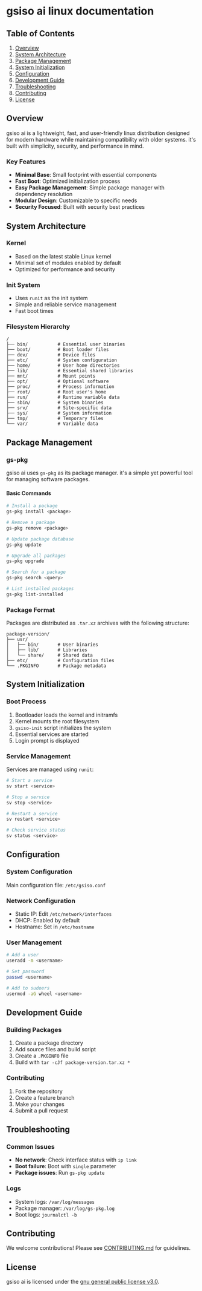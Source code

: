 # gsiso ai linux documentation

## Table of Contents
1. [Overview](#overview)
2. [System Architecture](#system-architecture)
3. [Package Management](#package-management)
4. [System Initialization](#system-initialization)
5. [Configuration](#configuration)
6. [Development Guide](#development-guide)
7. [Troubleshooting](#troubleshooting)
8. [Contributing](#contributing)
9. [License](#license)

## Overview

gsiso ai is a lightweight, fast, and user-friendly linux distribution designed for modern hardware while maintaining compatibility with older systems. it's built with simplicity, security, and performance in mind.

### Key Features
- **Minimal Base**: Small footprint with essential components
- **Fast Boot**: Optimized initialization process
- **Easy Package Management**: Simple package manager with dependency resolution
- **Modular Design**: Customizable to specific needs
- **Security Focused**: Built with security best practices

## System Architecture

### Kernel
- Based on the latest stable Linux kernel
- Minimal set of modules enabled by default
- Optimized for performance and security

### Init System
- Uses `runit` as the init system
- Simple and reliable service management
- Fast boot times

### Filesystem Hierarchy
```
/
├── bin/           # Essential user binaries
├── boot/          # Boot loader files
├── dev/           # Device files
├── etc/           # System configuration
├── home/          # User home directories
├── lib/           # Essential shared libraries
├── mnt/           # Mount points
├── opt/           # Optional software
├── proc/          # Process information
├── root/          # Root user's home
├── run/           # Runtime variable data
├── sbin/          # System binaries
├── srv/           # Site-specific data
├── sys/           # System information
├── tmp/           # Temporary files
└── var/           # Variable data
```

## Package Management

### gs-pkg
gsiso ai uses `gs-pkg` as its package manager. it's a simple yet powerful tool for managing software packages.

#### Basic Commands
```bash
# Install a package
gs-pkg install <package>

# Remove a package
gs-pkg remove <package>

# Update package database
gs-pkg update

# Upgrade all packages
gs-pkg upgrade

# Search for a package
gs-pkg search <query>

# List installed packages
gs-pkg list-installed
```

### Package Format
Packages are distributed as `.tar.xz` archives with the following structure:
```
package-version/
├── usr/
│   ├── bin/       # User binaries
│   ├── lib/       # Libraries
│   └── share/     # Shared data
├── etc/           # Configuration files
└── .PKGINFO       # Package metadata
```

## System Initialization

### Boot Process
1. Bootloader loads the kernel and initramfs
2. Kernel mounts the root filesystem
3. `gsiso-init` script initializes the system
4. Essential services are started
5. Login prompt is displayed

### Service Management
Services are managed using `runit`:
```bash
# Start a service
sv start <service>

# Stop a service
sv stop <service>

# Restart a service
sv restart <service>

# Check service status
sv status <service>
```

## Configuration

### System Configuration
Main configuration file: `/etc/gsiso.conf`

### Network Configuration
- Static IP: Edit `/etc/network/interfaces`
- DHCP: Enabled by default
- Hostname: Set in `/etc/hostname`

### User Management
```bash
# Add a user
useradd -m <username>

# Set password
passwd <username>

# Add to sudoers
usermod -aG wheel <username>
```

## Development Guide

### Building Packages
1. Create a package directory
2. Add source files and build script
3. Create a `.PKGINFO` file
4. Build with `tar -cJf package-version.tar.xz *`

### Contributing
1. Fork the repository
2. Create a feature branch
3. Make your changes
4. Submit a pull request

## Troubleshooting

### Common Issues
- **No network**: Check interface status with `ip link`
- **Boot failure**: Boot with `single` parameter
- **Package issues**: Run `gs-pkg update`

### Logs
- System logs: `/var/log/messages`
- Package manager: `/var/log/gs-pkg.log`
- Boot logs: `journalctl -b`

## Contributing

We welcome contributions! Please see [CONTRIBUTING.md](CONTRIBUTING.md) for guidelines.

## License

gsiso ai is licensed under the [gnu general public license v3.0](license).
